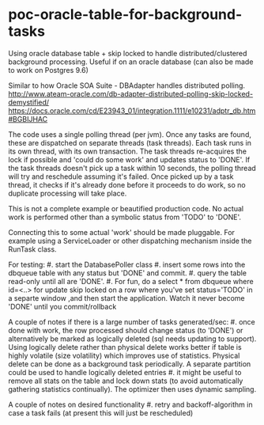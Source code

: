 # poc-oracle-table-for-background-tasks
Using oracle database table + skip locked to handle distributed/clustered background processing.
Useful if on an oracle database (can also be made to work on Postgres 9.6)

Similar to how Oracle SOA Suite - DBAdapter handles distributed polling.
http://www.ateam-oracle.com/db-adapter-distributed-polling-skip-locked-demystified/
https://docs.oracle.com/cd/E23943_01/integration.1111/e10231/adptr_db.htm#BGBIJHAC

The code uses a single polling thread (per jvm).  Once any tasks are found, these are dispatched on separate threads (task threads). Each task runs in its own thread, with its own transaction.
The task threads re-acquires the lock if possible and 'could do some work' and updates status to 'DONE'.  If the task threads doesn't pick up a task within 10 seconds, the polling thread will try and reschedule assuming it's failed.  Once picked up by a task thread, it checks if it's already done before it proceeds to do work, so no duplicate processing will take place.

This is not a complete example or beautified production code. No actual work is performed other than a symbolic status from 'TODO' to 'DONE'.

Connecting this to some actual 'work' should be made pluggable.  For example using a ServiceLoader or other dispatching mechanism inside the RunTask class.

For testing:
#. start the DatabasePoller class
#. insert some rows into the dbqueue table with any status but 'DONE' and commit.
#. query the table read-only until all are 'DONE'.
#. For fun, do a select * from dbqueue where id=<..> for update skip locked on a row where you've set status='TODO' in a separte window ,and then start the application.  Watch it never become 'DONE' until you commit/rollback 

A couple of notes if there is a large number of tasks generated/sec:
#. once done with work, the row processed should change status (to 'DONE') or alternatively be marked as logically deleted (sql needs updating to support).  Using logically delete rather than physical delete works better if table is highly volatile (size volatility) which improves use of statistics.  Physical delete can be done as a background task periodically.  A separate partition could be used to handle logically deleted entries
#. it might be useful to remove all stats on the table and lock down stats (to avoid automatically gathering statistics continually). The optimizer then uses dynamic sampling.

A couple of notes on desired functionality
#. retry and backoff-algorithm in case a task fails (at present this will just be rescheduled)


